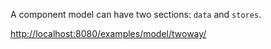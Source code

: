 A component model can have two sections: `data` and `stores`.

<a href="http://localhost:8080/examples/model/twoway/" target="example">http://localhost:8080/examples/model/twoway/</a>

